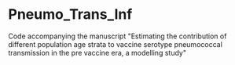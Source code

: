 # Pneumo_Trans_Inf
 Code accompanying the manuscript "Estimating the contribution of different population age strata to vaccine serotype pneumococcal transmission in the pre vaccine era, a modelling study"
 
 
